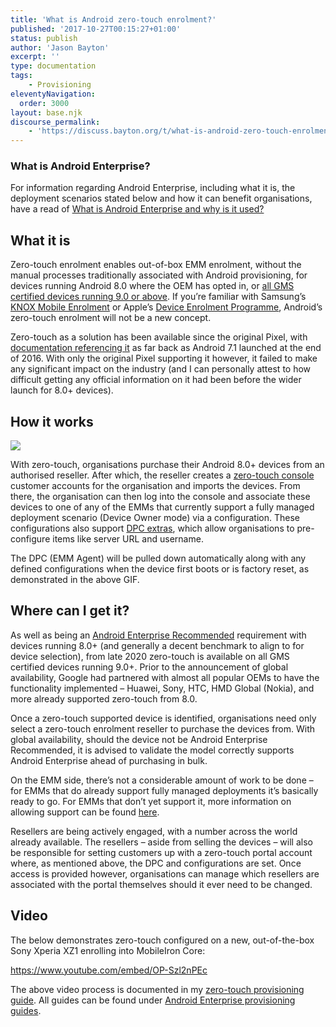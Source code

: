 ```yaml
---
title: 'What is Android zero-touch enrolment?'
published: '2017-10-27T00:15:27+01:00'
status: publish
author: 'Jason Bayton'
excerpt: ''
type: documentation
tags: 
    - Provisioning
eleventyNavigation:
  order: 3000
layout: base.njk
discourse_permalink:
    - 'https://discuss.bayton.org/t/what-is-android-zero-touch-enrolment/31'
---
```

<div class="callout callout-success">

### What is Android Enterprise?[ <small></small>](/android/android-enterprise-device-support/#what-is-android-enterprise)

For information regarding Android Enterprise, including what it is, the deployment scenarios stated below and how it can benefit organisations, have a read of [What is Android Enterprise and why is it used?](/android/what-is-android-enterprise-and-why-is-it-used/)

</div>

## What it is

Zero-touch enrolment enables out-of-box EMM enrolment, without the manual processes traditionally associated with Android provisioning, for devices running Android 8.0 where the OEM has opted in, or [all GMS certified devices running 9.0 or above](/2020/11/google-announce-big-changes-to-zero-touch/). If you’re familiar with Samsung’s [KNOX Mobile Enrolment](https://www.samsungknox.com/en/solutions/mobile-enrollment) or Apple’s [Device Enrolment Programme](https://deploy.apple.com), Android’s zero-touch enrolment will not be a new concept.

Zero-touch as a solution has been available since the original Pixel, with [documentation referencing it](https://developers.google.com/android/work/requirements/features) as far back as Android 7.1 launched at the end of 2016. With only the original Pixel supporting it however, it failed to make any significant impact on the industry (and I can personally attest to how difficult getting any official information on it had been before the wider launch for 8.0+ devices).

## How it works

[![](https://cdn.bayton.org/uploads/2017/09/ZT-Demo-Gif_pixel.gif)](https://cdn.bayton.org/uploads/2017/09/ZT-Demo-Gif_pixel.gif)

With zero-touch, organisations purchase their Android 8.0+ devices from an authorised reseller. After which, the reseller creates a [zero-touch console](https://partner.android.com/zerotouch) customer accounts for the organisation and imports the devices. From there, the organisation can then log into the console and associate these devices to one of any of the EMMs that currently support a fully managed deployment scenario (Device Owner mode) via a configuration. These configurations also support [DPC extras](/android/android-enterprise-zero-touch-dpc-extras-collection/), which allow organisations to pre-configure items like server URL and username.

The DPC (EMM Agent) will be pulled down automatically along with any defined configurations when the device first boots or is factory reset, as demonstrated in the above GIF.

## Where can I get it?

As well as being an [Android Enterprise Recommended](/android/what-is-android-enterprise-recommended/) requirement with devices running 8.0+ (and generally a decent benchmark to align to for device selection), from late 2020 zero-touch is available on all GMS certified devices running 9.0+. Prior to the announcement of global availability, Google had partnered with almost all popular OEMs to have the functionality implemented – Huawei, Sony, HTC, HMD Global (Nokia), and more already supported zero-touch from 8.0.

Once a zero-touch supported device is identified, organisations need only select a zero-touch enrolment reseller to purchase the devices from. With global availability, should the device not be Android Enterprise Recommended, it is advised to validate the model correctly supports Android Enterprise ahead of purchasing in bulk.

On the EMM side, there’s not a considerable amount of work to be done – for EMMs that do already support fully managed deployments it’s basically ready to go. For EMMs that don’t yet support it, more information on allowing support can be found [here](https://developers.google.com/android/work/requirements/work-managed-device).

Resellers are being actively engaged, with a number across the world already available. The resellers – aside from selling the devices – will also be responsible for setting customers up with a zero-touch portal account where, as mentioned above, the DPC and configurations are set. Once access is provided however, organisations can manage which resellers are associated with the portal themselves should it ever need to be changed.

## Video

The below demonstrates zero-touch configured on a new, out-of-the-box Sony Xperia XZ1 enrolling into MobileIron Core:

https://www.youtube.com/embed/OP-Szl2nPEc

The above video process is documented in my [zero-touch provisioning guide](https://cdn.bayton.org/download/doc/ae-guides/Android-enterprise_WM-ZT-MICore.pdf). All guides can be found under [Android Enterprise provisioning guides](/android/android-enterprise-provisioning-guides/).